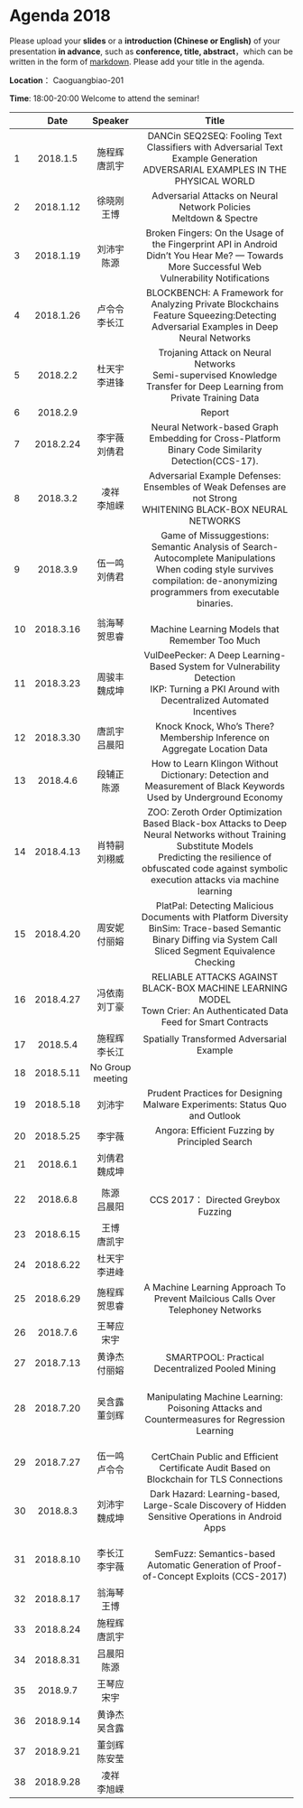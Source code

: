 # Agenda 2018
Please upload your **slides** or a **introduction (Chinese or English)** of your presentation **in advance**,
such as **conference, title, abstract**，which can be written in the form of [markdown](http://sspai.com/25137). Please add your title in the agenda.

**Location**： Caoguangbiao-201

**Time**: 18:00-20:00  Welcome to attend the seminar!

||Date|Speaker|Title|
|---|:---:|:---:|:---:|
|1|2018.1.5|施程辉 <br> 唐凯宇|DANCin SEQ2SEQ: Fooling Text Classifiers with Adversarial Text Example Generation <br>ADVERSARIAL EXAMPLES IN THE PHYSICAL WORLD|
|2|2018.1.12|徐晓刚 <br> 王博|Adversarial Attacks on Neural Network Policies <br> Meltdown & Spectre|
|3|2018.1.19|刘沛宇 <br> 陈源|Broken Fingers: On the Usage of the Fingerprint API in Android <br> Didn’t You Hear Me? — Towards More Successful Web Vulnerability Notifications |
|4|2018.1.26|卢令令 <br> 李长江|BLOCKBENCH: A Framework for Analyzing Private Blockchains <br>  Feature Squeezing:Detecting Adversarial Examples in Deep Neural Networks|
|5|2018.2.2|杜天宇 <br> 李进锋|Trojaning Attack on Neural Networks<br> Semi-supervised Knowledge Transfer for Deep Learning from Private Training Data|
|6|2018.2.9| <br> | Report
|7|2018.2.24|李宇薇 <br> 刘倩君| Neural Network-based Graph Embedding for Cross-Platform Binary Code Similarity Detection(CCS-17).
|8|2018.3.2|凌祥 <br>李旭嵘 |Adversarial Example Defenses: Ensembles of Weak Defenses are not Strong <br>WHITENING BLACK-BOX NEURAL NETWORKS
|9|2018.3.9 |伍一鸣 <br>刘倩君| Game of Missuggestions: Semantic Analysis of Search-Autocomplete Manipulations<br>When coding style survives compilation: de-anonymizing programmers from executable binaries.
|10|2018.3.16|翁海琴 <br> 贺思睿|<br>Machine Learning Models that Remember Too Much
|11|2018.3.23|周骏丰 <br> 魏成坤| VulDeePecker: A Deep Learning-Based System for Vulnerability Detection<br>IKP: Turning a PKI Around with Decentralized Automated Incentives
|12|2018.3.30|唐凯宇<br>吕晨阳|Knock Knock, Who’s There? Membership Inference on Aggregate Location Data<br>
|13|2018.4.6| 段辅正<br>陈源|How to Learn Klingon Without Dictionary: Detection and Measurement of Black Keywords Used by Underground Economy
|14|2018.4.13|肖特嗣<br>刘栩威| ZOO: Zeroth Order Optimization Based Black-box Attacks to Deep Neural Networks without Training Substitute Models <br>Predicting the resilience of obfuscated code against symbolic execution attacks via machine learning
|15|2018.4.20|周安妮<br>付丽嫆|PlatPal: Detecting Malicious Documents with Platform Diversity <br>BinSim: Trace-based Semantic Binary Diffing via System Call Sliced Segment Equivalence Checking
|16|2018.4.27|冯依南<br>刘丁豪|RELIABLE ATTACKS AGAINST BLACK-BOX MACHINE LEARNING MODEL<br>Town Crier: An Authenticated Data Feed for Smart Contracts
|17|2018.5.4|施程辉<br>李长江| Spatially Transformed Adversarial Example
|18|2018.5.11|No Group meeting| 
|19|2018.5.18|刘沛宇| Prudent Practices for Designing Malware Experiments: Status Quo and Outlook
|20|2018.5.25|李宇薇| Angora: Efficient Fuzzing by Principled Search
|21|2018.6.1|刘倩君<br> 魏成坤|
|22|2018.6.8| 陈源<br> 吕晨阳| <br> CCS 2017：  Directed Greybox Fuzzing
|23|2018.6.15|王博<br>唐凯宇|
|24|2018.6.22|杜天宇<br>李进峰|
|25|2018.6.29|施程辉<br>贺思睿| A Machine Learning Approach To Prevent Mailcious Calls Over Telephoney Networks
|26|2018.7.6|王琴应<br>宋宇|
|27|2018.7.13|黄诤杰<br>付丽嫆| SMARTPOOL: Practical Decentralized Pooled Mining
|28|2018.7.20|吴含露<br>董剑辉| <br> Manipulating Machine Learning: Poisoning Attacks and Countermeasures for Regression Learning
|29|2018.7.27|伍一鸣<br>卢令令| <br> CertChain Public and Efficient Certificate Audit Based on Blockchain for TLS Connections
|30|2018.8.3|刘沛宇 <br>魏成坤| Dark Hazard: Learning-based, Large-Scale Discovery of Hidden Sensitive Operations in Android Apps
|31|2018.8.10|李长江<br>李宇薇| <br> SemFuzz: Semantics-based Automatic Generation of Proof-of-Concept Exploits (CCS-2017)
|32|2018.8.17|翁海琴<br>王博|
|33|2018.8.24|施程辉<br>唐凯宇|
|34|2018.8.31|吕晨阳<br>陈源|
|35|2018.9.7|王琴应<br>宋宇|
|36|2018.9.14|黄诤杰<br>吴含露|
|37|2018.9.21|董剑辉<br>陈安莹|
|38|2018.9.28|凌祥<br>李旭嵘|

